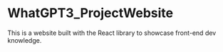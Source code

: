 # WhatGPT3_ProjectWebsite
This is a website built with the React library to showcase front-end dev knowledge.
